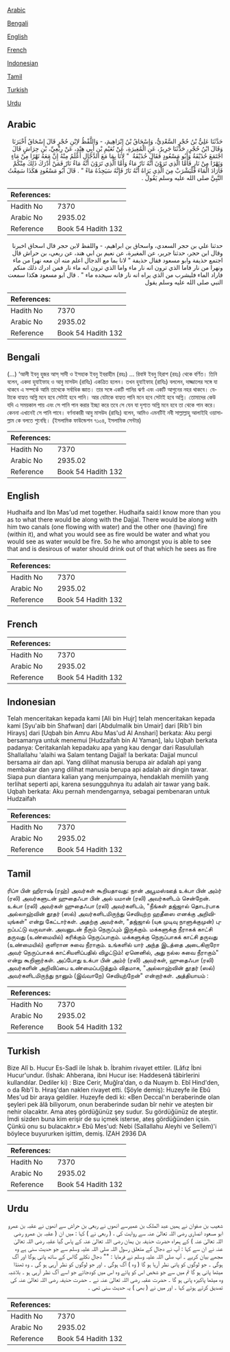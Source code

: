 [Arabic](#arabic)

[Bengali](#bengali)

[English](#english)

[French](#french)

[Indonesian](#indonesian)

[Tamil](#tamil)

[Turkish](#turkish)

[Urdu](#urdu)

## Arabic


<div dir="rtl" lang="ar" style={{fontSize:'larger',backgroundColor:'#f8f9fa',padding:20}}>
حَدَّثَنَا عَلِيُّ بْنُ حُجْرٍ السَّعْدِيُّ، وَإِسْحَاقُ بْنُ إِبْرَاهِيمَ، - وَاللَّفْظُ لاِبْنِ حُجْرٍ قَالَ إِسْحَاقُ أَخْبَرَنَا وَقَالَ ابْنُ حُجْرٍ، حَدَّثَنَا جَرِيرٌ، عَنِ الْمُغِيرَةِ، عَنْ نُعَيْمِ بْنِ أَبِي هِنْدٍ، عَنْ رِبْعِيِّ، بْنِ حِرَاشٍ قَالَ اجْتَمَعَ حُذَيْفَةُ وَأَبُو مَسْعُودٍ فَقَالَ حُذَيْفَةُ ‏ "‏ لأَنَا بِمَا مَعَ الدَّجَّالِ أَعْلَمُ مِنْهُ إِنَّ مَعَهُ نَهْرًا مِنْ مَاءٍ وَنَهْرًا مِنْ نَارٍ فَأَمَّا الَّذِي تَرَوْنَ أَنَّهُ نَارٌ مَاءٌ وَأَمَّا الَّذِي تَرَوْنَ أَنَّهُ مَاءٌ نَارٌ فَمَنْ أَدْرَكَ ذَلِكَ مِنْكُمْ فَأَرَادَ الْمَاءَ فَلْيَشْرَبْ مِنَ الَّذِي يَرَاهُ أَنَّهُ نَارٌ فَإِنَّهُ سَيَجِدُهُ مَاءً ‏"‏ ‏.‏ قَالَ أَبُو مَسْعُودٍ هَكَذَا سَمِعْتُ النَّبِيَّ صلى الله عليه وسلم يَقُولُ ‏.‏
</div>
<div style={{backgroundColor:'#f8f9fa',padding:20, marginBottom: 10}}><table> <thead> <tr> <th>References:</th> <th></th> </tr> </thead> <tbody><tr><td>Hadith No</td><td>7370</td></tr><tr><td>Arabic No</td><td>2935.02</td></tr><tr><td>Reference</td><td>Book 54 Hadith 132</td></tr></tbody></table></div>


<div dir="rtl" lang="ar" style={{fontSize:'larger',backgroundColor:'#f8f9fa',padding:20}}>
حدثنا علي بن حجر السعدي، واسحاق بن ابراهيم، - واللفظ لابن حجر قال اسحاق اخبرنا وقال ابن حجر، حدثنا جرير، عن المغيرة، عن نعيم بن ابي هند، عن ربعي، بن حراش قال اجتمع حذيفة وابو مسعود فقال حذيفة " لانا بما مع الدجال اعلم منه ان معه نهرا من ماء ونهرا من نار فاما الذي ترون انه نار ماء واما الذي ترون انه ماء نار فمن ادرك ذلك منكم فاراد الماء فليشرب من الذي يراه انه نار فانه سيجده ماء " . قال ابو مسعود هكذا سمعت النبي صلى الله عليه وسلم يقول
</div>
<div style={{backgroundColor:'#f8f9fa',padding:20, marginBottom: 10}}><table> <thead> <tr> <th>References:</th> <th></th> </tr> </thead> <tbody><tr><td>Hadith No</td><td>7370</td></tr><tr><td>Arabic No</td><td>2935.02</td></tr><tr><td>Reference</td><td>Book 54 Hadith 132</td></tr></tbody></table></div>

## Bengali


<div dir="ltr" lang="bn" style={{fontSize:'larger',backgroundColor:'#f8f9fa',padding:20}}>
(…) ‘আলী ইবনু হুজর আস্ সাদী ও ইসহাক ইবনু ইবরাহীম (রহঃ) ... রিবাঈ ইবনু হিরাশ (রহঃ) থেকে বর্ণিত। তিনি বলেন, একদা হুযাইফাহ ও আবু মাসউদ (রাযিঃ) একত্রিত হলেন। তখন হুযাইফাহ (রাযিঃ) বললেন, দাজ্জালের সঙ্গে যা থাকবে এ সম্পর্কে আমি তাথেকে সর্বাধিক জ্ঞাত। তার সঙ্গে একটি পানির ঝর্ণা এবং একটি আগুনের নহর থাকবে। যেটাকে বাহ্যত অগ্নি মনে হবে সেটাই হবে পানি। আর যেটাকে বাহ্যত পানি মনে হবে সেটাই হবে অগ্নি। তোমাদের কেউ যদি এ সময়কাল পায় এবং সে পানি পান করার ইচ্ছা করে তবে সে যেন যা দৃশ্যত অগ্নি মনে হবে তা থেকে পান করে। কেননা এখানেই সে পানি পাবে। বর্ণনাকারী আবু মাসউদ (রাযিঃ) বলেন, আমিও এমনটিই নবী সাল্লাল্লাহু আলাইহি ওয়াসাল্লাম কে বলতে শুনেছি। (ইসলামিক ফাউন্ডেশন ৭১০৪, ইসলামিক সেন্টার)
</div>
<div style={{backgroundColor:'#f8f9fa',padding:20, marginBottom: 10}}><table> <thead> <tr> <th>References:</th> <th></th> </tr> </thead> <tbody><tr><td>Hadith No</td><td>7370</td></tr><tr><td>Arabic No</td><td>2935.02</td></tr><tr><td>Reference</td><td>Book 54 Hadith 132</td></tr></tbody></table></div>

## English


<div dir="ltr" lang="en" style={{fontSize:'larger',backgroundColor:'#f8f9fa',padding:20}}>
Hudhaifa and Ibn Mas'ud met together. Hudhaifa said:I know more than you as to what there would be along with the Dajjal. There would be along with him two canals (one flowing with water) and the other one (having) fire (within it), and what you would see as fire would be water and what you would see as water would be fire. So he who amongst you is able to see that and is desirous of water should drink out of that which he sees as fire
</div>
<div style={{backgroundColor:'#f8f9fa',padding:20, marginBottom: 10}}><table> <thead> <tr> <th>References:</th> <th></th> </tr> </thead> <tbody><tr><td>Hadith No</td><td>7370</td></tr><tr><td>Arabic No</td><td>2935.02</td></tr><tr><td>Reference</td><td>Book 54 Hadith 132</td></tr></tbody></table></div>

## French


<div dir="ltr" lang="fr" style={{fontSize:'larger',backgroundColor:'#f8f9fa',padding:20}}>

</div>
<div style={{backgroundColor:'#f8f9fa',padding:20, marginBottom: 10}}><table> <thead> <tr> <th>References:</th> <th></th> </tr> </thead> <tbody><tr><td>Hadith No</td><td>7370</td></tr><tr><td>Arabic No</td><td>2935.02</td></tr><tr><td>Reference</td><td>Book 54 Hadith 132</td></tr></tbody></table></div>

## Indonesian


<div dir="ltr" lang="id" style={{fontSize:'larger',backgroundColor:'#f8f9fa',padding:20}}>
Telah menceritakan kepada kami [Ali bin Hujr] telah menceritakan kepada kami [Syu'aib bin Shafwan] dari [Abdulmalik bin Umair] dari [Rib'I bin Hirays] dari [Uqbah bin Amru Abu Mas'ud Al Anshari] berkata: Aku pergi bersamanya untuk menemui [Hudzaifah bin Al Yaman], lalu Uqbah berkata padanya: Ceritakanlah kepadaku apa yang kau dengar dari Rasulullah Shallallahu 'alaihi wa Salam tentang Dajjal! Ia berkata: Dajjal muncul bersama air dan api. Yang dilihat manusia berupa air adalah api yang membakar dan yang dilihat manusia berupa api adalah air dingin tawar. Siapa pun diantara kalian yang menjumpainya, hendaklah memilih yang terlihat seperti api, karena sesungguhnya itu adalah air tawar yang baik. Uqbah berkata: Aku pernah mendengarnya, sebagai pembenaran untuk Hudzaifah
</div>
<div style={{backgroundColor:'#f8f9fa',padding:20, marginBottom: 10}}><table> <thead> <tr> <th>References:</th> <th></th> </tr> </thead> <tbody><tr><td>Hadith No</td><td>7370</td></tr><tr><td>Arabic No</td><td>2935.02</td></tr><tr><td>Reference</td><td>Book 54 Hadith 132</td></tr></tbody></table></div>

## Tamil


<div dir="ltr" lang="ta" style={{fontSize:'larger',backgroundColor:'#f8f9fa',padding:20}}>
ரிப்ஈ பின் ஹிராஷ் (ரஹ்) அவர்கள் கூறியதாவது: நான் அபூமஸ்ஊத் உக்பா பின் அம்ர் (ரலி) அவர்களுடன் ஹுதைஃபா பின் அல் யமான் (ரலி) அவர்களிடம் சென்றேன். உக்பா (ரலி) அவர்கள் ஹுதைஃபா (ரலி) அவர்களிடம், "நீங்கள் தஜ்ஜால் தொடர்பாக அல்லாஹ்வின் தூதர் (ஸல்) அவர்களிடமிருந்து செவியுற்ற ஹதீஸை எனக்கு அறிவியுங்கள்" என்று கேட்டார்கள். அதற்கு அவர்கள், "தஜ்ஜால் (யுக முடிவு நாளுக்குமுன்) புறப்பட்டு வருவான். அவனுடன் நீரும் நெருப்பும் இருக்கும். மக்களுக்கு நீராகக் காட்சி தருவது (உண்மையில்) கரிக்கும் நெருப்பாகும். மக்களுக்கு நெருப்பாகக் காட்சி தருவது (உண்மையில்) குளிரான சுவை நீராகும். உங்களில் யார் அந்த இடத்தை அடைகிறாரோ அவர் நெருப்பாகக் காட்சியளிப்பதில் விழட்டும்! ஏனெனில், அது நல்ல சுவை நீராகும்" என்று கூறினார்கள். அப்போது உக்பா பின் அம்ர் (ரலி) அவர்கள், ஹுதைஃபா (ரலி) அவர்களின் அறிவிப்பை உண்மைப்படுத்தும் விதமாக, "அல்லாஹ்வின் தூதர் (ஸல்) அவர்களிடமிருந்து நானும் (இவ்வாறே) செவியுற்றேன்" என்றார்கள். அத்தியாயம் :
</div>
<div style={{backgroundColor:'#f8f9fa',padding:20, marginBottom: 10}}><table> <thead> <tr> <th>References:</th> <th></th> </tr> </thead> <tbody><tr><td>Hadith No</td><td>7370</td></tr><tr><td>Arabic No</td><td>2935.02</td></tr><tr><td>Reference</td><td>Book 54 Hadith 132</td></tr></tbody></table></div>

## Turkish


<div dir="ltr" lang="tr" style={{fontSize:'larger',backgroundColor:'#f8f9fa',padding:20}}>
Bize Alî b. Hucur Es-Sadî ile îshak b. İbrahim rivayet ettiler. (Lâfız İbni Hucur'undur. (İshak: Ahberana, ibni Hucur ise: Haddesenâ tâbirlerini kullandılar. Dediler ki) : Bize Cerir, Muğîra'dan, o da Nuaym b. Ebî Hind'den, o da Rıb'î b. Hıraş'dan naklen rivayet etti. (Şöyle demiş): Huzeyfe ile Ebû Mes'ud bir araya geldiler. Huzeyfe dedi ki: «Ben Deccal'ın beraberinde olan şeyleri pek âlâ biliyorum, onun beraberinde sudan bîr nehir ve ateşten bir nehir olacaktır. Ama ateş gördüğünüz şey sudur. Su gördüğünüz de ateştir. İmdi sizden buna kim erişir de su içmek isterse, ateş gördüğünden içsin. Çünkü onu su bulacaktır.» Ebû Mes'ud: Nebi (Sallallahu Aleyhi ve Sellem)'i böylece buyururken işittim, demiş. İZAH 2936 DA
</div>
<div style={{backgroundColor:'#f8f9fa',padding:20, marginBottom: 10}}><table> <thead> <tr> <th>References:</th> <th></th> </tr> </thead> <tbody><tr><td>Hadith No</td><td>7370</td></tr><tr><td>Arabic No</td><td>2935.02</td></tr><tr><td>Reference</td><td>Book 54 Hadith 132</td></tr></tbody></table></div>

## Urdu


<div dir="rtl" lang="ur" style={{fontSize:'larger',backgroundColor:'#f8f9fa',padding:20}}>
شعیب بن صفوان نے ہمیں عبد الملک بن عمیرسے انھوں نے ربعی بن حراش سے انھوں نے عقبہ بن عمرو ابو مسعود انصاری رضی اللہ تعالیٰ عنہ سے روایت کی ، ( ربعی نے ) کہا : میں ان ( عقبہ بن عمرو رضی اللہ تعالیٰ عنہ ) کے ہمراہ حضرت حذیفہ بن یمان رضی اللہ تعالیٰ عنہ کے پاس گیا عقبہ رضی اللہ تعالیٰ عنہ نے ان سے کہا : آپ نے دجال کے متعلق رسول اللہ صلی اللہ علیہ وسلم سے جو حدیث سنی ہے وہ مجھے بیان کریے ۔ آپ صلی اللہ علیہ وسلم نے فرمایا : "" دجال نکلے گااس کے ساتھ پانی ہوگا اور آگ ہوگی ۔ جو لوگوں کو پانی نظر آرہا ہو گا ( وہ ) آگ ہوگی ۔ اور جو لوگوں کو نظر آرہی ہو گی ۔ وہ ٹھنڈا میٹھا پانی ہو گا تم میں سے جو شخص اس کو پائے وہ اس میں کودجائے جو اسے آگ نظر آرہی ہو ۔ بلاشبہ وہ میٹھا پاکیزہ پانی ہو گا ۔ حضرت عقبہ رضی اللہ تعالیٰ عنہ نے ۔ حضرت حذیفہ رضی اللہ تعالیٰ عنہ کی تصدیق کرتے ہوئے کہا ۔ اور میں نے ( بھی ) یہ حدیث سنی تھی ۔
</div>
<div style={{backgroundColor:'#f8f9fa',padding:20, marginBottom: 10}}><table> <thead> <tr> <th>References:</th> <th></th> </tr> </thead> <tbody><tr><td>Hadith No</td><td>7370</td></tr><tr><td>Arabic No</td><td>2935.02</td></tr><tr><td>Reference</td><td>Book 54 Hadith 132</td></tr></tbody></table></div>